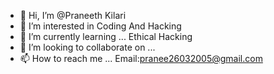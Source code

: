 - 👋 Hi, I’m @Praneeth Kilari
- 👀 I’m interested in Coding And Hacking
- 🌱 I’m currently learning ... Ethical Hacking
- 💞️ I’m looking to collaborate on ...
- 📫 How to reach me ... Email:pranee26032005@gmail.com

<!---
Praneeth2005/Praneeth2005 is a ✨ special ✨ repository because its `README.md` (this file) appears on your GitHub profile.
You can click the Preview link to take a look at your changes.
--->
